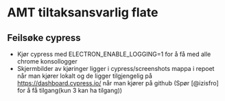# AMT tiltaksansvarlig flate

## Feilsøke cypress
- Kjør cypress med ELECTRON_ENABLE_LOGGING=1 for å få med alle chrome konsollogger
- Skjermbilder av kjøringer ligger i cypress/screenshots mappa i repoet når man kjører lokalt og
de ligger tilgjengelig på https://dashboard.cypress.io/ når man kjører på github
  (Spør [@izisfro] for å få tilgang(kun 3 kan ha tilgang))
